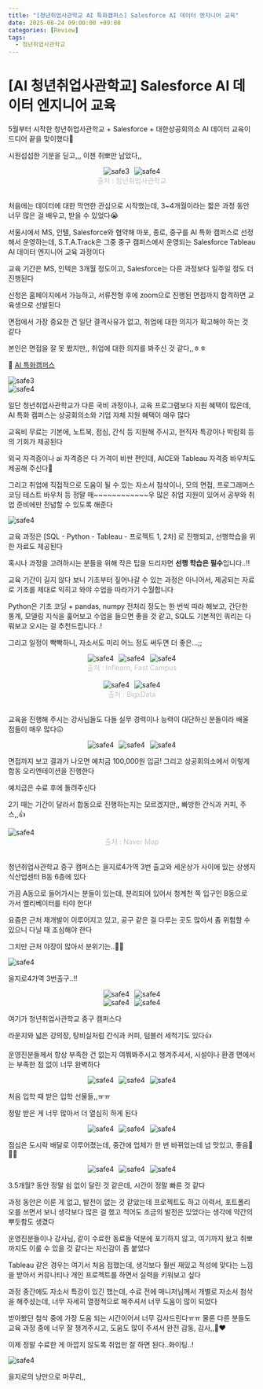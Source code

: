 ```yaml
---
title: "[청년취업사관학교 AI 특화캠퍼스] Salesforce AI 데이터 엔지니어 교육"
date: 2025-08-24 09:00:00 +09:00
categories: [Review]
tags:
  - 청년취업사관학교
---
```


# [AI 청년취업사관학교] Salesforce AI 데이터 엔지니어 교육

5월부터 시작한 청년취업사관학교 + Salesforce + 대한상공회의소 AI 데이터 교육이 드디어 끝을 맞이했다🥹

시원섭섭한 기분을 딛고,,, 이젠 취뽀만 남았다,,

<div style="display: flex; justify-content: center; gap: 10px;">
	<img src="https://blogfiles.pstatic.net/MjAyNTA1MDdfMzgg/MDAxNzQ2NTg1ODg0NDY5.QPWknQ8qDnkJbqce3DwGUQQliuorx3TlYrJj2rV-KJ4g.R-ve7BclXBliMJJlNX2-iXorGRlbacN901i-MJ34kBUg.PNG/image.png?type=w1" align="center" alt="safe3">
  <img src="https://blogfiles.pstatic.net/MjAyNTA1MDdfODcg/MDAxNzQ2NTg1OTA0NzIy._TOsIxj4vIgTrxEsb5ganoSEG-z26wcsH8orIAhHQsgg.r_86HCcF8F_u2XLGYj10TrMC9s2zPUAu932SzCXAtfAg.PNG/image.png?type=w1" align="center" alt="safe4">
</div>
<figcaption align="center" style="color:silver">출처 : 청년취업사관학교</figcaption></br>


처음에는 데이터에 대한 막연한 관심으로 시작했는데, 3~4개월이라는 짧은 과정 동안 너무 많은 걸 배우고, 받을 수 있었다😭

서울시에서 MS, 인텔, Salesforce와 협약해 마포, 종로, 중구를 AI 특화 캠퍼스로 선정해서 운영하는데, S.T.A.Track은 그중 중구 캠퍼스에서 운영되는 Salesforce Tableau AI 데이터 엔지니어 교육 과정이다

교육 기간은 MS, 인텍은 3개월 정도이고, Salesforce는 다른 과정보다 일주일 정도 더 진행된다

신청은 홈페이지에서 가능하고, 서류전형 후에 zoom으로 진행된 면접까지 합격하면 교육생으로 선발된다

면접에서 가장 중요한 건 일단 결격사유가 없고, 취업에 대한 의지가 확고해야 하는 것 같다

본인은 면접을 잘 못 봤지만,, 취업에 대한 의지를 봐주신 것 같다,,ㅎㅎ

📍 [AI 특화캠퍼스](https://aisesac.seoul.kr/junggu)

<img src="https://blogfiles.pstatic.net/MjAyNTA1MDdfMTgw/MDAxNzQ2NTg1OTI5NDYw.0HMNuu4F5q1apvTlMISC6C5O04uGsMorAhyQClg1pjUg._hG8c4Nzv-5ENCpOYhEU7mHA1wlh3XEg4pfTY-BEaAkg.PNG/image.png?type=w1" align="center" alt="safe3">
</br>

<img src="https://blogfiles.pstatic.net/MjAyNTA1MDdfMTMy/MDAxNzQ2NTg1OTQzOTkx.RN2pIYCoLLgpHfOn2iAMjJqQXcqx4RPd1g8jMTcINnUg.W8CAowLi5gm_Qi5Ul4Vdt1jD5uC68FgRZgU06AnyjQsg.PNG/image.png?type=w1" align="center" alt="safe4">
</br>

일단 청년취업사관학교가 다른 국비 과정이나, 교육 프로그램보다 지원 혜택이 많은데, AI 특화 캠퍼스는 상공회의소와 기업 자체 지원 혜택이 매우 많다

교육비 무료는 기본에, 노트북, 점심, 간식 등 지원해 주시고, 현직자 특강이나 박람회 등의 기회가 제공된다

외국 자격증이나 ai 자격증은 다 가격이 비싼 편인데, AICE와 Tableau 자격증 바우처도 제공해 주신다🥹

그리고 취업에 직접적으로 도움이 될 수 있는 자소서 첨삭이나, 모의 면접, 프로그래머스 코딩 테스트 바우처 등 정말 매~~~~~~~~~~~~우 많은 취업 지원이 있어서 공부와 취업 준비에만 전념할 수 있도록 해준다

<img src="https://blogfiles.pstatic.net/MjAyNTA1MDdfNCAg/MDAxNzQ2NTg1OTg4Njg2.qfjYRiS5Di9G21BQitbPJ_U0HiS9JN0fK8_r65pX3eYg.JzLvKsRMMksSOgRNBOS00RKC29ZCP1DE3CRMcke5_eog.PNG/image.png?type=w1" align="center" alt="safe4">

교육 과정은 [SQL - Python - Tableau - 프로젝트 1, 2차] 로 진행되고, 선행학습을 위한 자료도 제공된다

혹시나 과정을 고려하시는 분들을 위해 작은 팁을 드리자면 **선행 학습은 필수**입니다..!!

교육 기간이 길지 않다 보니 기초부터 짚어나갈 수 있는 과정은 아니어서, 제공되는 자료로 기초를 제대로 익히고 와야 수업을 따라가기 수월합니다

Python은 기초 코딩 + pandas, numpy 전처리 정도는 한 번씩 따라 해보고, 간단한 통계, 모델링 지식을 훑어보고 수업을 들으면 좋을 것 같고, SQL도 기본적인 쿼리는 다뤄보고 오시는 걸 추천드립니다..!

그리고 일정이 빡빡하니, 자소서도 미리 어느 정도 써두면 더 좋은...;;

<div style="display: flex; justify-content: center; gap: 10px;">
  <img src="https://blogfiles.pstatic.net/MjAyNTA4MjVfMTY5/MDAxNzU2MDk0NTk2MzAx.hp0fCwH0u_Fs2pigZSiGciPvP8C85vWfgt36_vnnflkg.YfK3SY2WgIbycwgIm93WHK-IDagitMKPAQIy4GuVDgIg.PNG/image.png?type=w1" align="center" alt="safe4">
  <img src="https://blogfiles.pstatic.net/MjAyNTA4MjVfNTQg/MDAxNzU2MDk0NDgyMzY0.IGnL5F_VambTXUkGQ2tyVZo7zZ23N3rZwEo1QJfN6lAg.2Ei6Xtp6GUcO-1bKHduGIHAxaVE-GN1tAy0BJVgP690g.PNG/image.png?type=w1" align="center" alt="safe4">
  <img src="https://blogfiles.pstatic.net/MjAyNTA4MjVfMTA4/MDAxNzU2MDk0NDE3ODk1.maBb8LPG7kYKMcY06BcMtBlicsmrFTsfNFvS5Ca1SuAg.eVkNBs4Gxz2oMQQvDBWRYpyJBgWj3l3OKGrtxlOAXf4g.PNG/image.png?type=w1" align="center" alt="safe4">
</div>
<figcaption align="center" style="color:silver">출처 : Inflearn, Fast Campus</figcaption></br>


<div style="display: flex; justify-content: center; gap: 10px;">
  <img src="https://blogfiles.pstatic.net/MjAyNTA4MjVfMTA4/MDAxNzU2MDk0NDE3ODk1.maBb8LPG7kYKMcY06BcMtBlicsmrFTsfNFvS5Ca1SuAg.eVkNBs4Gxz2oMQQvDBWRYpyJBgWj3l3OKGrtxlOAXf4g.PNG/image.png?type=w1" align="center" alt="safe4">
  <img src="https://blogfiles.pstatic.net/MjAyNTA4MjVfMTEg/MDAxNzU2MDk0Njk3Nzkz.GhAjWGZB6EPTULCewJ-wwafNrkHrcX1KppEKihoTEL4g.EbtLRQLqD3ahvqfpHyYsWkOT36hlNNADqFL6rp2dxb4g.PNG/image.png?type=w1" align="center" alt="safe4">
</div>
<figcaption align="center" style="color:silver">출처 : BigxData</figcaption></br>

교육을 진행해 주시는 강사님들도 다들 실무 경력이나 능력이 대단하신 분들이라 배울 점들이 매우 많다😖

<div style="display: flex; justify-content: center; gap: 10px;">
  <img src="https://blogfiles.pstatic.net/MjAyNTA2MThfMjQz/MDAxNzUwMjQzMDYxNTM0.thYrZp4YdXEF1w3ExPmCb9oTsr6cro3Fs05hS4OD6sYg.hgbdfoSW0IcyJlJmo8vcEpCHizDb_C1xLfNkKWVNRjkg.JPEG/900%EF%BC%BF1750243049287.jpg?type=w1" align="center" alt="safe4">
  <img src="https://blogfiles.pstatic.net/MjAyNTA2MThfMTQ1/MDAxNzUwMjQzMDU5OTky.l7kjRS5d7uOFrBgyPambbaBWa-TZLMIY6mMn-UV_k9sg.73zptZEVFCOPCv7YA6QAJxDEgSUEQYTUK4Dd-Y9T160g.JPEG/900%EF%BC%BF1750243048860.jpg?type=w1" align="center" alt="safe4">
  <img src="https://blogfiles.pstatic.net/MjAyNTA2MThfMTA5/MDAxNzUwMjQzMDYzMDY4._dsFACNbAkI0Fe3qmE0IJjNp8PGb363v9ozT7gegqwMg.Dg9vruuzaFC-XU_S3mK3vRGAuDyxo2t9BPLXoSfCrm0g.JPEG/900%EF%BC%BF1750243049831.jpg?type=w1" align="center" alt="safe4">
</div>

면접까지 보고 결과가 나오면 예치금 100,000원 입금! 그리고 상공회의소에서 이렇게 합동 오리엔테이션을 진행한다

예치금은 수료 후에 돌려주신다

2기 때는 기간이 달라서 합동으로 진행하는지는 모르겠지만,, 빠방한 간식과 커피, 주스,,👍

<img src="https://simg.pstatic.net/static.map/v2/map/staticmap.bin?caller=smarteditor&markers=color%3A0x11cc73%7Csize%3Amid%7Cpos%3A126.9963332%2037.56815%7CviewSizeRatio%3A0.7%7Ctype%3Ad&w=700&h=315&scale=2&dataversion=174.95" align="center" alt="safe4">
<figcaption align="center" style="color:silver">출처 : Naver Map</figcaption></br>

청년취업사관학교 중구 캠퍼스는 을지로4가역 3번 출고와 세운상가 사이에 있는 상생지식산업센터 B동 6층에 있다

가끔 A동으로 들어가시는 분들이 있는데, 분리되어 있어서 청계천 쪽 입구인 B동으로 가서 엘리베이터를 타야 한다!

요즘은 근처 재개발이 이루어지고 있고, 공구 같은 걸 다루는 곳도 많아서 좀 위험할 수 있으니 다닐 때 조심해야 한다

그치만 근처 야장이 많아서 분위기는..🤍🤍

<img src="https://blogfiles.pstatic.net/MjAyNTA4MjVfMTcw/MDAxNzU2MDg3Njc0NjQw.ytEJczggrYkQOXqkOGwriFRZ5T3mT1vWBqGhRlqi15kg.eBEssjo1_ub6ftO_xtO_U0MwC75OedVyieSXsEV6dJUg.JPEG/900%EF%BC%BF1756087673751.jpg?type=w1" align="center" alt="safe4">

을지로4가역 3번출구..!!

<div style="display: flex; justify-content: center; gap: 10px;">
  <img src="https://blogfiles.pstatic.net/MjAyNTA2MThfMTQ2/MDAxNzUwMjQzMTM3ODE0.4CCayQf6DOaPTsAT7rtVJBGgTRu4df-Ldn7Ir1AKCqgg.epW75o_O3zMYKco6eeBQouh0knTI3StkE7GPv-6PFv8g.JPEG/900%EF%BC%BF1750243050738.jpg?type=w1" align="center" alt="safe4">
  <img src="https://blogfiles.pstatic.net/MjAyNTA2MThfMzkg/MDAxNzUwMjQzMTM4NzY1.2b_u24PEZRKe0qzIOBfuvFQBA1Y_VIMBkTE2A1aWykQg.MkyoZGc2xl3a24p0UzkJpLxPnnt8kQIVvjlojFbdlf0g.JPEG/900%EF%BC%BF1750243050444.jpg?type=w1" align="center" alt="safe4">
</div>

<div style="display: flex; justify-content: center; gap: 10px;">
  <img src="https://blogfiles.pstatic.net/MjAyNTA2MThfMTcg/MDAxNzUwMjQzMTM5NjQy.PBadmNbuCPA5tC71LQ7x8u-SorcI5nKrPziJlXF4cAAg.xwEGwwz6tWFsWiGZM9TYZGrL5w2a-TvttGTax3Ku0Scg.JPEG/900%EF%BC%BF1750243050087.jpg?type=w1" align="center" alt="safe4">
  <img src="https://blogfiles.pstatic.net/MjAyNTA2MThfMjQ2/MDAxNzUwMjQzMTQwNTI3.W9q_ydezVSKr0XkAW0yes-jjcZ7hPdhqYSbl8YeLRQ8g.oKybhWjI36nOqY-Lyv608ZIg8mBNHCV6dAZ2phjqs_sg.JPEG/900%EF%BC%BF1750243051023.jpg?type=w1" align="center" alt="safe4">
</div>

여기가 청년취업사관학교 중구 캠퍼스다

라운지와 넓은 강의장, 탕비실처럼 간식과 커피, 텀블러 세척기도 있다👍

운영진분들께서 항상 부족한 건 없는지 여쭤봐주시고 챙겨주셔서, 시설이나 환경 면에서는 부족한 점 없이 너무 완벽하다

<div style="display: flex; justify-content: center; gap: 10px;">
  <img src="https://blogfiles.pstatic.net/MjAyNTA2MThfNTYg/MDAxNzUwMjQzMDU4Nzcz.EE0qvUFC_gUnRC9Olw_QTcVc6LljCgBgdwZGOH9k3Cwg.amZZ6DFyk5rduiKdK_1nBIp8YiBjA_gSeDtQfQPw8pQg.JPEG/900%EF%BC%BF1750243051332.jpg?type=w1" align="center" alt="safe4">
  <img src="https://blogfiles.pstatic.net/MjAyNTA2MThfMTI1/MDAxNzUwMjQzMDU5Mjgx.-9jDwgK84IISu0-SMSHQeM08qPjoTwWqAxp-cwrUXw0g.Yxa1OggMNXmXqf9iLY73GQEGMM4tsVAEOuWWc714My0g.JPEG/900%EF%BC%BF1750243051609.jpg?type=w1" align="center" alt="safe4">
  <img src="https://blogfiles.pstatic.net/MjAyNTA2MThfMTY2/MDAxNzUwMjQzMDYxNDQ5.dhHahprmqPjXDUGo7tZ9bRBUhOf_iVwcHoEBztqDFjMg.-Cocl3vloupXv9ZB1NXHFXAJnM6dLtvdYNxCa-g0Dfgg.JPEG/900%EF%BC%BF1750243051866.jpg?type=w1" align="center" alt="safe4">
</div>

처음 입학 때 받은 입학 선물들,,ㅠㅠ

정말 받은 게 너무 많아서 더 열심히 하게 된다

<div style="display: flex; justify-content: center; gap: 10px;">
  <img src="https://blogfiles.pstatic.net/MjAyNTA4MjVfMjc2/MDAxNzU2MDg3Nzc4NTQ4.XbO4p-YgFGBe7tgGQ6MwUJ62Lkh9jy9C-4AhZBP-z3og.7yl_hMFAsN2_x99uEt1zxWgonUJl_NgvC_-ozMkCIPAg.JPEG/900%EF%BC%BF1756087772454.jpg?type=w1" align="center" alt="safe4">
  <img src="https://blogfiles.pstatic.net/MjAyNTA4MjVfMTMx/MDAxNzU2MDg3Nzk1NjA5.go-MVZZJGZl0MVWsmLwDBiQwefB1Z5eBeP6fGQJtkHwg.udnn-etoqmWdOIr-vmKYIvoSbyBKdTETZ03vaCHmKjIg.JPEG/900%EF%BC%BF1756087794923.jpg?type=w1" align="center" alt="safe4">
  <img src="https://blogfiles.pstatic.net/MjAyNTA4MjVfMTAy/MDAxNzU2MDg3ODA4MzYx.S74ncs_Nwq-KTRU2CCioXeiRnF-7mR_gAaJM5KkOTNog.BAgEEOY6Y5bid_-y2C6tx338BEuOZTadOoia_frOkyAg.JPEG/900%EF%BC%BF1756087807756.jpg?type=w1" align="center" alt="safe4">
</div>

점심은 도시락 배달로 이루어졌는데, 중간에 업체가 한 번 바뀌었는데 넘 맛있고, 좋음🤍🤍🤍

<div style="display: flex; justify-content: center; gap: 10px;">
  <img src="https://blogfiles.pstatic.net/MjAyNTA4MjVfMTE2/MDAxNzU2MDg3Nzc4NTIz.RNGvz967YFkOXRBfvNl0crSNSW6T7YH_zkf-JSs7P8Qg.gGf2aP4h8GWqJ3K6QX1Y66-9Y2hkZmr5Vrz-PpTPprgg.JPEG/900%EF%BC%BF1756087772811.jpg?type=w1" align="center" alt="safe4">
  <img src="https://blogfiles.pstatic.net/MjAyNTA4MjVfMTg4/MDAxNzU2MDg3Nzc5MTQy.L2KAnr4vHLlykRwz4jccZRRtklPDBkHjPcuJuSTFgf4g.m0sPl1BZDEobEPfEY1KL24KFOET53NaGzMCtPudu7qsg.JPEG/900%EF%BC%BF1756087773516.jpg?type=w1" align="center" alt="safe4">
  <img src="https://blogfiles.pstatic.net/MjAyNTA4MjVfMjMz/MDAxNzU2MDg3Nzc4NTMz.CFH5UHUpTSA744An0XPgQ7OYuRNs5L9mQn7J0L7No_0g.RMzY1cAkkDmoIOuWyys73z2KiiC8YdwaG6pWmTGJCHsg.JPEG/900%EF%BC%BF1756087773188.jpg?type=w1" align="center" alt="safe4">
</div>

3.5개월? 동안 정말 쉼 없이 달린 것 같은데, 시간이 정말 빠른 것 같다

과정 동안은 이룬 게 없고, 발전이 없는 것 같았는데 프로젝트도 하고 이력서, 포트폴리오를 쓰면서 보니 생각보다 많은 걸 했고 적어도 조금의 발전은 있었다는 생각에 약간의 뿌듯함도 생겼다

운영진분들이나 강사님, 같이 수료한 동료들 덕분에 포기하지 않고, 여기까지 왔고 취뽀까지도 이룰 수 있을 것 같다는 자신감이 좀 붙었다

Tableau 같은 경우는 여기서 처음 접했는데, 생각보다 훨씬 재밌고 적성에 맞다는 느낌을 받아서 커뮤니티나 개인 프로젝트를 하면서 실력을 키워보고 싶다

과정 중간에도 자소서 특강이 있긴 했는데, 수료 전에 매니저님께서 개별로 자소서 첨삭을 해주셨는데, 너무 자세히 열정적으로 해주셔서 너무 도움이 많이 되었다

받아봤던 첨삭 중에 가장 도움 되는 시간이어서 너무 감사드린다ㅠㅠ 물론 다른 분들도 교육 과정 중에 너무 잘 챙겨주시고, 도움도 많이 주셔서 완전 감동, 감사,,🥰❤️

이제 정말 수료한 게 아깝지 않도록 취업만 잘 하면 된다..화이팅..!

<img src="https://blogfiles.pstatic.net/MjAyNTA2MThfNTIg/MDAxNzUwMjQzMDU2MTcx.JlDwRNHFB-xp_Lav1ivxaqET27RptMbqXGXynvcS5Zkg.pq2Vmnwu2Vq3vZ7bhZZWzA8sQdWSSic6ZxRBh1mcAhog.JPEG/900%EF%BC%BF1750243052580.jpg?type=w1" align="center" alt="safe4">

을지로의 낭만으로 마무리,,